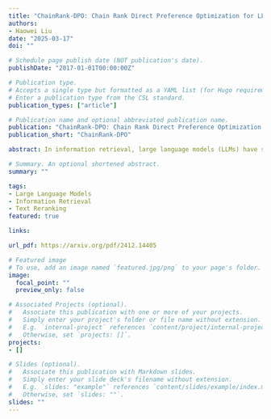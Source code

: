 ```yaml
---
title: "ChainRank-DPO: Chain Rank Direct Preference Optimization for LLM Rankers"
authors:
- Haowei Liu
date: "2025-03-17"
doi: ""

# Schedule page publish date (NOT publication's date).
publishDate: "2017-01-01T00:00:00Z"

# Publication type.
# Accepts a single type but formatted as a YAML list (for Hugo requirements).
# Enter a publication type from the CSL standard.
publication_types: ["article"]

# Publication name and optional abbreviated publication name.
publication: "ChainRank-DPO: Chain Rank Direct Preference Optimization for LLM Rankers"
publication_short: "ChainRank-DPO"

abstract: In information retrieval, large language models (LLMs) have shown significant promise in text reranking tasks by leveraging their advanced reasoning capabilities. However, traditional supervised fine-tuning approaches can compromise these models' general-purpose abilities, particularly their reasoning skills. This paper presents a novel methodology that combines Chain-of-Thought prompting with a training pipeline of Supervised Fine-Tuning followed by Direct Preference Optimization (SFT-DPO). This approach aims to enhance ranking performance while preserving the inherent reasoning strengths of LLMs. Experimental evaluations on the TREC Deep Learning datasets demonstrate that our method surpasses existing models like RankZephyr. Furthermore, it maintains robust performance on the Massive Multitask Language Understanding (MMLU) benchmark, indicating effective retention of general-purpose capabilities through strategic fine-tuning. 

# Summary. An optional shortened abstract.
summary: ""

tags:
- Large Language Models
- Information Retrieval
- Text Reranking
featured: true

links:

url_pdf: https://arxiv.org/pdf/2412.14405

# Featured image
# To use, add an image named `featured.jpg/png` to your page's folder. 
image:
  focal_point: ""
  preview_only: false

# Associated Projects (optional).
#   Associate this publication with one or more of your projects.
#   Simply enter your project's folder or file name without extension.
#   E.g. `internal-project` references `content/project/internal-project/index.md`.
#   Otherwise, set `projects: []`.
projects:
- []

# Slides (optional).
#   Associate this publication with Markdown slides.
#   Simply enter your slide deck's filename without extension.
#   E.g. `slides: "example"` references `content/slides/example/index.md`.
#   Otherwise, set `slides: ""`.
slides: ""
---
```


